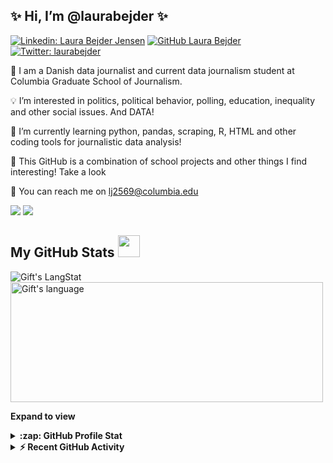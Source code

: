 ## ✨ Hi, I’m @laurabejder ✨

[![Linkedin: Laura Bejder Jensen](https://img.shields.io/badge/-laurabejder-blue?style=flat-square&logo=Linkedin&logoColor=white&link=https://www.linkedin.com/in/laurabejder/)](https://www.linkedin.com/in/laura-bejder-jensen-812536171/)
[![GitHub Laura Bejder](https://img.shields.io/github/followers/laurabejder?label=follow&style=social)](https://github.com/laurabejder)
[![Twitter: laurabejder](https://img.shields.io/twitter/follow/laurabejder?style=social)](https://twitter.com/laurabejder)

📝 I am a Danish data journalist and current data journalism student at Columbia Graduate School of Journalism. 

💡 I’m interested in politics, political behavior, polling, education, inequality and other social issues. And DATA!

🌱 I’m currently learning python, pandas, scraping, R, HTML and other coding tools for journalistic data analysis!

🌻 This GitHub is a combination of school projects and other things I find interesting! Take a look 

📩 You can reach me on lj2569@columbia.edu

<a href="mailto:lj2569@columbia.edu?subject=[GitHub]%20🔥%20Prise%20de%20contact&body=Hi%20Laura%2C%0A%0AJe%20viens%20vers%20toi%20aujourd%27hui%20apr%C3%A8s%20avoir%20vu%20ton%20profil%20GitHub%20pour%20..."><img src="https://img.shields.io/badge/e‑mail-D14836.svg?style=for-the-badge&logo=GMail&logoColor=white"/></a> <a href="https://www.linkedin.com/in/laura-bejder-jensen-812536171/"><img src="https://img.shields.io/badge/linkedin-0077B5.svg?style=for-the-badge&logo=linkedin&logoColor=white"/></a>


  <!-- GitHub section -->

 ##  My GitHub Stats <img src = "https://i.pinimg.com/originals/65/c4/f4/65c4f452571be1261e9c623f7da488ac.gif" width = 35px> 
 
 <div>
   <img align="center" src="https://github-readme-streak-stats.herokuapp.com/?user=laurabejder" alt="Gift's LangStat" />
  <img align="center" src="https://github-readme-stats.vercel.app/api/top-langs?username=laurabejder&langs_count=10&show_icons=true&locale=en&layout=compact&theme=light" alt="Gift's language" height="192px"  width="500px"/>
</div>

**Expand to view**
<details>
  <summary><b>:zap: GitHub Profile Stat</b></summary>
  <img src="https://github-readme-stats.anuraghazra1.vercel.app/api?username=laurabejder&show_icons=true" />
</details>
<details>
  <summary><b>⚡ Recent GitHub Activity</b></summary>
  <br/>
   <a href="https://github.com/laurabejder/"><img alt="Gift' Activity Graph" src="https://activity-graph.herokuapp.com/graph?username=laurabejder&custom_title=Gift's%20Contribution%20Graph&theme=react-dark" /></a>
  <br/>
</details>

<!-- GitHub section: END -->

<!---
laurabejder/laurabejder is a ✨ special ✨ repository because its `README.md` (this file) appears on your GitHub profile.
You can click the Preview link to take a look at your changes.
--->
